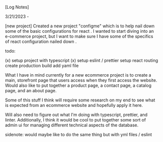 [Log Notes]

3/21/2023 -

[new project]
Created a new project "configme" which is to help nail down some of the basic configurations for react . I wanted to start diving into an e-commerce project, but I want to make sure I have some of the specifics of react configuration nailed down .

todo:

(x) setup project with typescript
(x) setup eslint / prettier 
setup react routing 
create production build 
add yaml file


What I have in mind currently for a new ecommerce project is to create a main, storefront page that users access when they first access the website. Would also like to put together a 
product page, a contact page, a catalog page, and an about page. 

Some of this stuff I think will require some research on my end to see what is expected from an ecommerce website and hopefully apply it here. 

Will also need to figure out what I'm doing with typescript, prettier, and linter. Additionally, I think it would be cool to put together some sort of admin ui for managing different 
technical aspects of the database. 

sidenote: would maybe like to do the same thing but with yml files / eslint 
